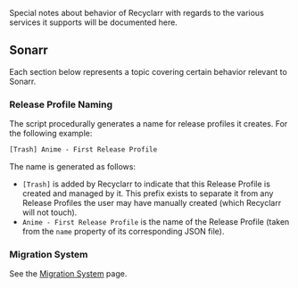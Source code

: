 Special notes about behavior of Recyclarr with regards to the various services it supports will be
documented here.

## Sonarr

Each section below represents a topic covering certain behavior relevant to Sonarr.

### Release Profile Naming

The script procedurally generates a name for release profiles it creates. For the following example:

```txt
[Trash] Anime - First Release Profile
```

The name is generated as follows:

- `[Trash]` is added by Recyclarr to indicate that this Release Profile is created and managed by
   it. This prefix exists to separate it from any Release Profiles the user may have manually
   created (which Recyclarr will not touch).
- `Anime - First Release Profile` is the name of the Release Profile (taken from the `name` property
  of its corresponding JSON file).

### Migration System

See the [Migration System] page.

[Migration System]: https://github.com/rcdailey/recyclarr/wiki/Migration-System
